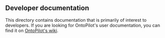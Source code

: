 ## Developer documentation

This directory contains documentation that is primarily of interest to developers.  If you are looking for OntoPilot's user documentation, you can find it on [OntoPilot's wiki](https://github.com/stuckyb/ontopilot/wiki).

